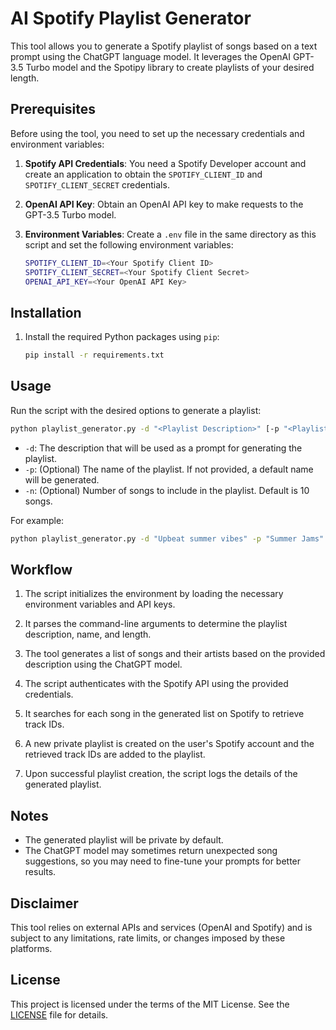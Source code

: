 # AI Spotify Playlist Generator

This tool allows you to generate a Spotify playlist of songs based on a text prompt using the ChatGPT language model. It leverages the OpenAI GPT-3.5 Turbo model and the Spotipy library to create playlists of your desired length.

## Prerequisites

Before using the tool, you need to set up the necessary credentials and environment variables:

1. **Spotify API Credentials**: You need a Spotify Developer account and create an application to obtain the `SPOTIFY_CLIENT_ID` and `SPOTIFY_CLIENT_SECRET` credentials.

2. **OpenAI API Key**: Obtain an OpenAI API key to make requests to the GPT-3.5 Turbo model.

3. **Environment Variables**: Create a `.env` file in the same directory as this script and set the following environment variables:

   ```bash
   SPOTIFY_CLIENT_ID=<Your Spotify Client ID>
   SPOTIFY_CLIENT_SECRET=<Your Spotify Client Secret>
   OPENAI_API_KEY=<Your OpenAI API Key>
   ```

## Installation

1. Install the required Python packages using `pip`:

   ```bash
   pip install -r requirements.txt
   ```

## Usage

Run the script with the desired options to generate a playlist:

```bash
python playlist_generator.py -d "<Playlist Description>" [-p "<Playlist Name>"] [-n <Number of Songs>]
```

- `-d`: The description that will be used as a prompt for generating the playlist.
- `-p`: (Optional) The name of the playlist. If not provided, a default name will be generated.
- `-n`: (Optional) Number of songs to include in the playlist. Default is 10 songs.

For example:

```bash
python playlist_generator.py -d "Upbeat summer vibes" -p "Summer Jams" -n 15
```

## Workflow

1. The script initializes the environment by loading the necessary environment variables and API keys.

2. It parses the command-line arguments to determine the playlist description, name, and length.

3. The tool generates a list of songs and their artists based on the provided description using the ChatGPT model.

4. The script authenticates with the Spotify API using the provided credentials.

5. It searches for each song in the generated list on Spotify to retrieve track IDs.

6. A new private playlist is created on the user's Spotify account and the retrieved track IDs are added to the playlist.

7. Upon successful playlist creation, the script logs the details of the generated playlist.

## Notes

- The generated playlist will be private by default.
- The ChatGPT model may sometimes return unexpected song suggestions, so you may need to fine-tune your prompts for better results.

## Disclaimer

This tool relies on external APIs and services (OpenAI and Spotify) and is subject to any limitations, rate limits, or changes imposed by these platforms.

## License

This project is licensed under the terms of the MIT License. See the [LICENSE](LICENSE) file for details.
